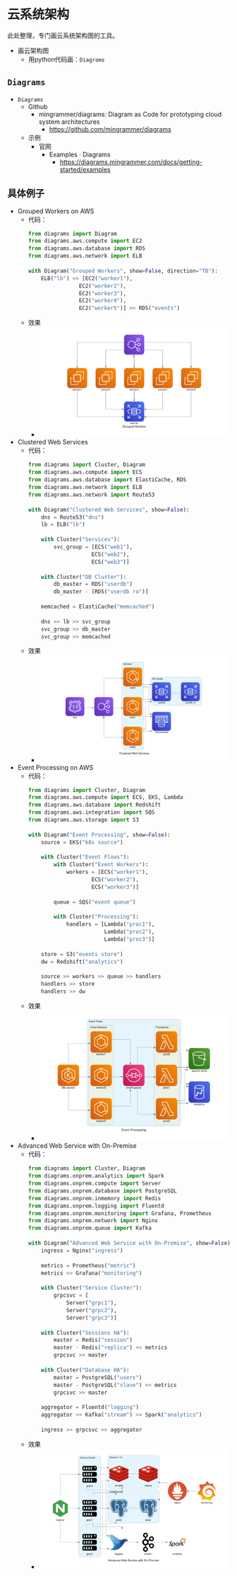 # 云系统架构

此处整理，专门画云系统架构图的工具。

* 画云架构图
  * 用python代码画：`Diagrams`

## `Diagrams`

* `Diagrams`
  * Github
    * mingrammer/diagrams: Diagram as Code for prototyping cloud system architectures
      * https://github.com/mingrammer/diagrams
  * 示例
    * 官网
      * Examples · Diagrams
        * https://diagrams.mingrammer.com/docs/getting-started/examples

## 具体例子

* Grouped Workers on AWS
  * 代码：
    ```python
    from diagrams import Diagram
    from diagrams.aws.compute import EC2
    from diagrams.aws.database import RDS
    from diagrams.aws.network import ELB

    with Diagram("Grouped Workers", show=False, direction="TB"):
        ELB("lb") >> [EC2("worker1"),
                    EC2("worker2"),
                    EC2("worker3"),
                    EC2("worker4"),
                    EC2("worker5")] >> RDS("events")
    ```
  * 效果
    * ![misc_diagrams_cloud_aws](../../assets/img/misc_diagrams_cloud_aws.png)
* Clustered Web Services
  * 代码：
    ```python
    from diagrams import Cluster, Diagram
    from diagrams.aws.compute import ECS
    from diagrams.aws.database import ElastiCache, RDS
    from diagrams.aws.network import ELB
    from diagrams.aws.network import Route53

    with Diagram("Clustered Web Services", show=False):
        dns = Route53("dns")
        lb = ELB("lb")

        with Cluster("Services"):
            svc_group = [ECS("web1"),
                        ECS("web2"),
                        ECS("web3")]

        with Cluster("DB Cluster"):
            db_master = RDS("userdb")
            db_master - [RDS("userdb ro")]

        memcached = ElastiCache("memcached")

        dns >> lb >> svc_group
        svc_group >> db_master
        svc_group >> memcached
    ```
  * 效果
    * ![misc_diagrams_cloud_clustered](../../assets/img/misc_diagrams_cloud_clustered.png)
* Event Processing on AWS
  * 代码：
    ```python
    from diagrams import Cluster, Diagram
    from diagrams.aws.compute import ECS, EKS, Lambda
    from diagrams.aws.database import Redshift
    from diagrams.aws.integration import SQS
    from diagrams.aws.storage import S3

    with Diagram("Event Processing", show=False):
        source = EKS("k8s source")

        with Cluster("Event Flows"):
            with Cluster("Event Workers"):
                workers = [ECS("worker1"),
                        ECS("worker2"),
                        ECS("worker3")]

            queue = SQS("event queue")

            with Cluster("Processing"):
                handlers = [Lambda("proc1"),
                            Lambda("proc2"),
                            Lambda("proc3")]

        store = S3("events store")
        dw = Redshift("analytics")

        source >> workers >> queue >> handlers
        handlers >> store
        handlers >> dw
    ```
  * 效果
    * ![misc_diagrams_cloud_event](../../assets/img/misc_diagrams_cloud_event.png)
* Advanced Web Service with On-Premise
  * 代码：
    ```python
    from diagrams import Cluster, Diagram
    from diagrams.onprem.analytics import Spark
    from diagrams.onprem.compute import Server
    from diagrams.onprem.database import PostgreSQL
    from diagrams.onprem.inmemory import Redis
    from diagrams.onprem.logging import Fluentd
    from diagrams.onprem.monitoring import Grafana, Prometheus
    from diagrams.onprem.network import Nginx
    from diagrams.onprem.queue import Kafka

    with Diagram("Advanced Web Service with On-Premise", show=False):
        ingress = Nginx("ingress")

        metrics = Prometheus("metric")
        metrics << Grafana("monitoring")

        with Cluster("Service Cluster"):
            grpcsvc = [
                Server("grpc1"),
                Server("grpc2"),
                Server("grpc3")]

        with Cluster("Sessions HA"):
            master = Redis("session")
            master - Redis("replica") << metrics
            grpcsvc >> master

        with Cluster("Database HA"):
            master = PostgreSQL("users")
            master - PostgreSQL("slave") << metrics
            grpcsvc >> master

        aggregator = Fluentd("logging")
        aggregator >> Kafka("stream") >> Spark("analytics")

        ingress >> grpcsvc >> aggregator
    ```
  * 效果
    * ![misc_diagrams_cloud_on_premise](../../assets/img/misc_diagrams_cloud_on_premise.png)
